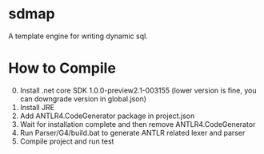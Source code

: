 # sdmap
A template engine for writing dynamic sql.

# How to Compile
0. Install .net core SDK 1.0.0-preview2.1-003155 (lower version is fine, you can downgrade version in global.json)
1. Install JRE
2. Add ANTLR4.CodeGenerator package in project.json
3. Wait for installation complete and then remove ANTLR4.CodeGenerator
4. Run Parser/G4/build.bat to generate ANTLR related lexer and parser
5. Compile project and run test